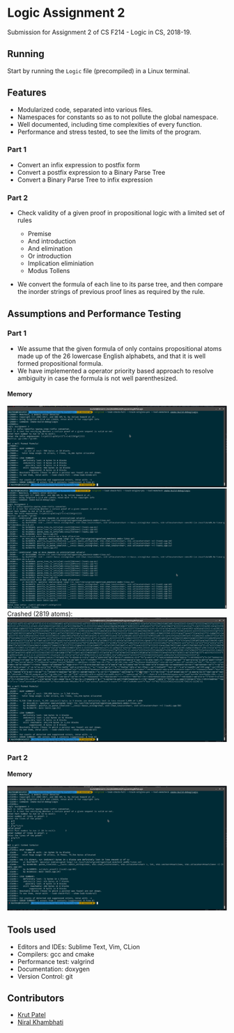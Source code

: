 # Logic Assignment 2

Submission for Assignment 2 of CS F214 - Logic in CS, 2018-19.

## Running
Start by running the `Logic` file (precompiled) in a Linux terminal. 

## Features
+ Modularized code, separated into various files.
+ Namespaces for constants so as to not pollute the global namespace.
+ Well documented, including time complexities of every function.
+ Performance and stress tested, to see the limits of the program. 

### Part 1

+ Convert an infix expression to postfix form
+ Convert a postfix expression to a Binary Parse Tree
+ Convert a Binary Parse Tree to infix expression

### Part 2

+ Check validity of a given proof in propositional logic with a limited set of rules
  + Premise
  + And introduction
  + And elimination
  + Or introduction
  + Implication eliminiation
  + Modus Tollens

+ We convert the formula of each line to its parse tree, and then compare the inorder strings of previous proof lines as required by the rule.

## Assumptions and Performance Testing

### Part 1
+ We assume that the given formula of only contains propositional atoms made up of the 26 lowercase English alphabets, and that it is well formed propositional formula.
+ We have implemented a operator priority based approach to resolve ambiguity in case the formula is not well parenthesized.

#### Memory
![1](docs/performance/Part1-Memory-1.png)
![2](docs/performance/Part1-Memory-2.png)
Crashed (2819 atoms):
![3](docs/performance/Part1-Memory-3-Crashed.png)

### Part 2

#### Memory
![1](docs/performance/Part2-Valid-Invalid.png)

## Tools used
+ Editors and IDEs: Sublime Text, Vim, CLion
+ Compilers: gcc and cmake
+ Performance test: valgrind
+ Documentation: doxygen
+ Version Control: git

## Contributors

+ [Krut Patel](https://www.github.com/iamkroot)
+ [Niral Khambhati](https://www.github.com/stoicnerd)

